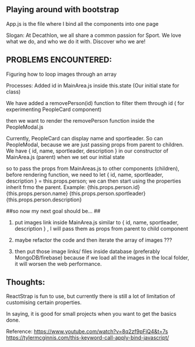 ## Playing around with bootstrap

App.js is the file where I bind all the components into one page

Slogan:
At Decathlon, we all share a common passion for Sport.
We love what we do, and who we do it with.
Discover who we are!

## PROBLEMS ENCOUNTERED:

Figuring how to loop images through an array

Processes:
Added id in MainArea.js inside this.state (Our initial state for class)

We have added a removePerson(id) function to filter them through id ( for experimenting PeopleCard component)

then we want to render the removePerson function inside the PeopleModal.js

Currently, PeopleCard can display name and sportleader. So can PeopleModal, because we are just passing props from parent to children.
We have { id, name, sportleader, description } in our constructor of MainArea.js (parent) when we set our initial state

so to pass the props from MainAreas.js to other components (children), before rendering function, we need to let { id, name, sportleader, description } = this.props.person;
we can then start using the properties inherit frmo the parent. Example:
{this.props.person.id}
{this.props.person.name}
{this.props.person.sportleader}
{this.props.person.description}

##so now my next goal should be... ##

1.  put images link inside MainArea.js
    similar to { id, name, sportleader, description } , I will pass them as props from parent to child component

2.  maybe refactor the code and then iterate the array of images ???

3.  then put those image links/ files inside database (preferably MongoDB/firebase) because if we load all the images in the local folder, it will worsen the web performance.

## Thoughts:

ReactStrap is fun to use, but currently there is still a lot of limitation of customising certain properties.

In saying, it is good for small projects when you want to get the basics done.

Reference:
https://www.youtube.com/watch?v=8q2zf9pFiQ4&t=7s
https://tylermcginnis.com/this-keyword-call-apply-bind-javascript/
